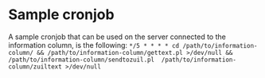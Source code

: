 # Sample cronjob

A sample cronjob that can be used on the server connected to the information column, is the following: `*/5 * * * * cd /path/to/information-column/ && /path/to/information-column/gettext.pl >/dev/null && /path/to/information-column/sendtozuil.pl 
/path/to/information-column/zuiltext >/dev/null`
